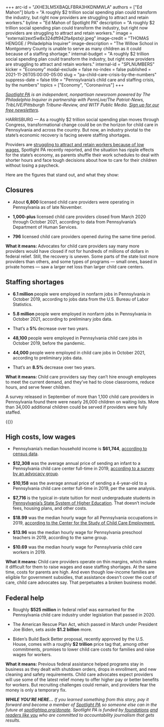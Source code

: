 +++
arc-id = "JXHE3LM5XBAQLFBRA3HKDNMWLA"
authors = ["Ed Mahon"]
blurb = "A roughly $2 trillion social spending plan could transform the industry, but right now providers are struggling to attract and retain workers."
byline = "Ed Mahon of Spotlight PA"
description = "A roughly $2 trillion social spending plan could transform the industry, but right now providers are struggling to attract and retain workers."
image = "external/zext5w8x324dft942fa4pstxjr.jpeg"
image-credit = "THOMAS HENGGE / Philadelphia Inquirer"
image-description = "The Willow School in Montgomery County is unable to serve as many children as it could because of a staffing shortage."
internal-budget = "A roughly $2 trillion social spending plan could transform the industry, but right now providers are struggling to attract and retain workers."
internal-id = "SPLNUMBERS"
kicker = "Economy"
modal-exclude = false
no-index = false
published = 2021-11-26T05:00:00-05:00
slug = "pa-child-care-crisis-by-the-numbers"
suppress-date = false
title = "Pennsylvania’s child care and staffing crisis, by the numbers"
topics = ["Economy", "Coronavirus"]
+++

<a href="https://www.spotlightpa.org/"><i>Spotlight PA</i></a><i> is an independent, nonpartisan newsroom powered by The Philadelphia Inquirer in partnership with PennLive/The Patriot-News, TribLIVE/Pittsburgh Tribune-Review, and WITF Public Media. </i><a href="https://www.spotlightpa.org/newsletters"><i>Sign up for our free newsletters</i></a><i>.</i>

HARRISBURG — As a roughly $2 trillion social spending plan moves through Congress, transformational change could be on the horizon for child care in Pennsylvania and across the country. But now, an industry pivotal to the state’s economic recovery is facing severe staffing shortages.

Providers are <a href="https://www.spotlightpa.org/news/2021/11/pa-child-care-staffing-shortage-pandemic/">struggling to attract and retain workers because of low wages</a>, Spotlight PA recently reported, and the situation has ripple effects for the state’s economy, as parents shuffle their work schedules to deal with shorter hours and face tough decisions about how to care for their children without losing a paycheck.

Here are the figures that stand out, and what they show:

<script src="https://www.spotlightpa.org/embed.js" async></script><div data-spl-embed-version="1" data-spl-src="https://www.spotlightpa.org/embeds/newsletter/"></div>

## Closures

- About <b>6,800 </b>licensed child care providers were operating in Pennsylvania as of late November.

- <b>1,000-plus</b> licensed child care providers closed from March 2020 through October 2021, according to data from Pennsylvania’s Department of Human Services.

- <b>796</b> licensed child care providers opened during the same time period.

<b>What it means: </b>Advocates for child care providers say many more providers would have closed if not for hundreds of millions of dollars in federal relief. Still, the recovery is uneven. Some parts of the state lost more providers than others, and some types of programs — small ones, based in private homes — saw a larger net loss than larger child care centers.

## Staffing shortages

- <b>6.1 million </b>people were employed in nonfarm jobs in Pennsylvania in October 2019, according to jobs data from the U.S. Bureau of Labor Statistics.

- <b>5.8 million </b>people were employed in nonfarm jobs in Pennsylvania in October 2021, according to preliminary jobs data.

- That’s a <b>5% </b>decrease over two years.

- <b>48,100 </b>people were employed in Pennsylvania child care jobs in October 2019, before the pandemic.

- <b>44,000</b> people were employed in child care jobs in October 2021, according to preliminary jobs data.

- That’s an <b>8.5% </b>decrease over two years.

<b>What it means: </b>Child care providers say they can’t hire enough employees to meet the current demand, and they’ve had to close classrooms, reduce hours, and serve fewer children.

A survey released in September of more than 1,100 child care providers in Pennsylvania found there were nearly 26,000 children on waiting lists. More than 34,000 additional children could be served if providers were fully staffed.

{{<picture src="external/gk7hv095c2xyycph9kg4k7dt74.jpeg" description="A classroom not in use at The Willow School, which is serving about half as many kids as it used to because of a staffing shortage." caption="A classroom not in use at The Willow School, which is serving about half as many kids as it used to because of a staffing shortage." credit="THOMAS HENGGE / Philadelphia Inquirer">}} 

## High costs, low wages

- Pennsylvania’s median household income is <b>$61,744</b>, <a href="https://web.archive.org/web/20221007071333/https://www.census.gov/quickfacts/fact/table/PA,US/PST045219">according to census data</a>.

- <b>$12,308 </b>was the average annual price of sending an infant to a Pennsylvania child care center full-time in 2019, <a href="https://www.childcareaware.org/wp-content/uploads/2020/09/PUTP-Appendices-FINAL-9-18-20.pdf">according to a survey by an advocacy group</a>.

- <b>$10,158</b> was the average annual price of sending a 4-year-old to a Pennsylvania child care center full-time in 2019, per the same analysis.

- <b>$7,716 </b>is the typical in-state tuition for most undergraduate students in <a href="https://web.archive.org/20211126193703/https://www.passhe.edu/students/Pages/Cost.aspx">Pennsylvania’s State System of Higher Education</a>. That doesn’t include fees, housing plans, and other costs.

- <b>$18.99</b> was the median hourly wage for all Pennsylvania occupations in 2019, <a href="https://cscce.berkeley.edu/workforce-index-2020/states/pennsylvania/">according to the Center for the Study of Child Care Employment.</a>

- <b>$13.96 </b>was the median hourly wage for Pennsylvania preschool teachers in 2019, according to the same group.

- <b>$10.69</b> was the median hourly wage for Pennsylvania child care workers in 2019.

<b>What it means: </b>Child care providers operate on thin margins, which makes it difficult for them to raise wages and ease staffing shortages. At the same time, costs for parents are high. And even though low-income families are eligible for government subsidies, that assistance doesn’t cover the cost of care, child care advocates say. That perpetuates a broken business model.

<script src="https://www.spotlightpa.org/embed.js" async></script><div data-spl-embed-version="1" data-spl-src="https://www.spotlightpa.org/embeds/donate/?eyebrow_text=SUPPORT%20SPOTLIGHT%20PA&cta_text=YES%2C%20DOUBLE%20MY%20GIFT&teaser_text=Support%20Spotlight%20PA's%20vital%20investigative%20journalism%20for%20Pennsylvania%20and%20for%20a%20limited%20time%2C%20all%20gifts%20will%20be%20DOUBLED."></div>

## Federal help

- Roughly <b>$525 million</b> in federal relief was earmarked for the Pennsylvania child care industry under legislation that passed in 2020.

- The American Rescue Plan Act, which passed in March under President Joe Biden, sets aside <b>$1.2 billion</b> more.

- Biden’s Build Back Better proposal, recently approved by the U.S. House, comes with a roughly <b>$2 trillion</b> price tag that, among other commitments, promises to lower child care costs for families and raise wages for workers.

<b>What it means:</b> Previous federal assistance helped programs stay in business as they dealt with shutdown orders, drops in enrollment, and new cleaning and safety requirements. Child care advocates expect providers will use some of the latest relief money to offer higher pay or better benefits for workers. But recruiting challenges could remain, and providers fear the money is only a temporary fix.

<i><b>WHILE YOU’RE HERE...</b></i><i> If you learned something from this story, pay it forward and become a member of </i><a href="https://www.spotlightpa.org/"><i>Spotlight PA</i></a><i> so someone else can in the future at </i><a href="https://www.spotlightpa.org/donate"><i>spotlightpa.org/donate</i></a><i>. Spotlight PA is funded by</i><a href="https://www.spotlightpa.org/support"><i> foundations</i></a><i> </i><a href="https://www.spotlightpa.org/support"><i>and readers like you</i></a><i> who are committed to accountability journalism that gets results.</i>

